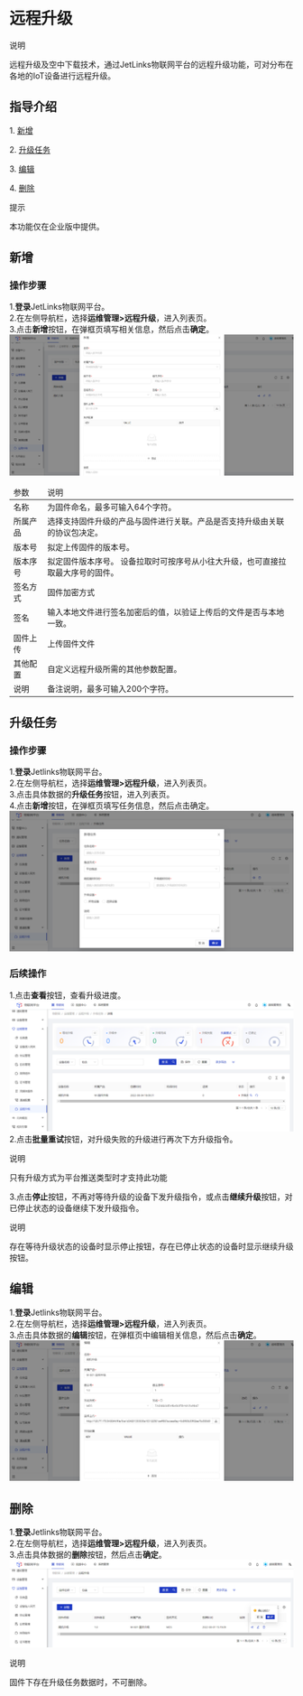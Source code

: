# 远程升级
<div class='explanation primary'>
  <p class='explanation-title-warp'>
    <span class='iconfont icon-bangzhu explanation-icon'></span>
    <span class='explanation-title font-weight'>说明</span>
  </p>

远程升级及空中下载技术，通过JetLinks物联网平台的远程升级功能，可对分布在各地的IoT设备进行远程升级。

</div>

## 指导介绍

  <p>1. <a href="/Mocha_ITOM/remote_upgrade.html#新增">新增</a></p>
  <p>2. <a href="/Mocha_ITOM/remote_upgrade.html#升级任务">升级任务</a></p>
  <p>3. <a href="/Mocha_ITOM/remote_upgrade.html#编辑">编辑</a></p>
  <p>4. <a href="/Mocha_ITOM/remote_upgrade.html#删除">删除</a></p>

<div class='explanation info'>
  <p class='explanation-title-warp'> 
    <span class='iconfont icon-tishi explanation-icon'></span>
    <span class='explanation-title font-weight'>提示</span>
  </p>

本功能仅在企业版中提供。

</div>

## 新增
### 操作步骤
1.**登录**JetLinks物联网平台。</br>
2.在左侧导航栏，选择**运维管理>远程升级**，进入列表页。</br>
3.点击**新增**按钮，在弹框页填写相关信息，然后点击**确定**。
![](./img/90.png)
<table class='table'>
        <thead>
            <tr>
              <td>参数</td>
              <td>说明</td>
            </tr>
        </thead>
        <tbody>
          <tr>
            <td>名称</td>
            <td>为固件命名，最多可输入64个字符。</td>
          </tr>
          <tr>
            <td>所属产品</td>
            <td>选择支持固件升级的产品与固件进行关联。产品是否支持升级由关联的协议包决定。</td>
          </tr>
          <tr>
            <td>版本号</td>
            <td>拟定上传固件的版本号。 </td>
          </tr>
           <tr>
            <td>版本序号</td>
            <td>拟定固件版本序号。 设备拉取时可按序号从小往大升级，也可直接拉取最大序号的固件。</td>
          </tr>
          <tr>
            <td>签名方式</td>
            <td>固件加密方式</td>
          </tr>
           <tr>
            <td>签名</td>
            <td>输入本地文件进行签名加密后的值，以验证上传后的文件是否与本地一致。</td>
          </tr>
           <tr>
            <td>固件上传</td>
            <td>上传固件文件</td>
          </tr>
           <tr>
            <td>其他配置</td>
            <td>自定义远程升级所需的其他参数配置。</td>
          </tr>
           <tr>
            <td>说明</td>
            <td>备注说明，最多可输入200个字符。</td>
          </tr>
        </tbody>
      </table>

## 升级任务
### 操作步骤
1.**登录**Jetlinks物联网平台。</br>
2.在左侧导航栏，选择**运维管理>远程升级**，进入列表页。</br>
3.点击具体数据的**升级任务**按钮，进入列表页。</br>
4.点击**新增**按钮，在弹框页填写任务信息，然后点击确定。</br>
![](./img/91.png)

### 后续操作
1.点击**查看**按钮，查看升级进度。</br>
![](./img/92.png)
2.点击**批量重试**按钮，对升级失败的升级进行再次下方升级指令。
<div class='explanation primary'>
  <p class='explanation-title-warp'>
    <span class='iconfont icon-bangzhu explanation-icon'></span>
    <span class='explanation-title font-weight'>说明</span>
  </p>
只有升级方式为平台推送类型时才支持此功能
</div>

3.点击**停止**按钮，不再对等待升级的设备下发升级指令，或点击**继续升级**按钮，对已停止状态的设备继续下发升级指令。
<div class='explanation primary'>
  <p class='explanation-title-warp'>
    <span class='iconfont icon-bangzhu explanation-icon'></span>
    <span class='explanation-title font-weight'>说明</span>
  </p>
存在等待升级状态的设备时显示停止按钮，存在已停止状态的设备时显示继续升级按钮。
</div>

## 编辑
1.**登录**Jetlinks物联网平台。</br>
2.在左侧导航栏，选择**运维管理>远程升级**，进入列表页。</br>
3.点击具体数据的**编辑**按钮，在弹框页中编辑相关信息，然后点击**确定**。</br>
![](./img/93.png)

## 删除
1.**登录**Jetlinks物联网平台。</br>
2.在左侧导航栏，选择**运维管理>远程升级**，进入列表页。</br>
3.点击具体数据的**删除**按钮，然后点击**确定**。</br>
![](./img/94.png)
<div class='explanation primary'>
  <p class='explanation-title-warp'>
    <span class='iconfont icon-bangzhu explanation-icon'></span>
    <span class='explanation-title font-weight'>说明</span>
  </p>
固件下存在升级任务数据时，不可删除。
</div>